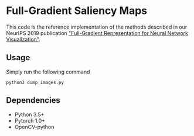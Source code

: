 # Full-Gradient Saliency Maps 

This code is the reference implementation of the methods described 
in our NeurIPS 2019 publication ["Full-Gradient Representation for Neural Network Visualization"](https://arxiv.org/abs/1905.00780).


## Usage
Simply run the following command

``` 
python3 dump_images.py
``` 

## Dependencies
- Python 3.5+
- Pytorch 1.0+
- OpenCV-python

